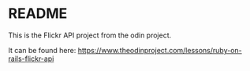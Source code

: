 # README

This is the Flickr API project from the odin project.

It can be found here: https://www.theodinproject.com/lessons/ruby-on-rails-flickr-api